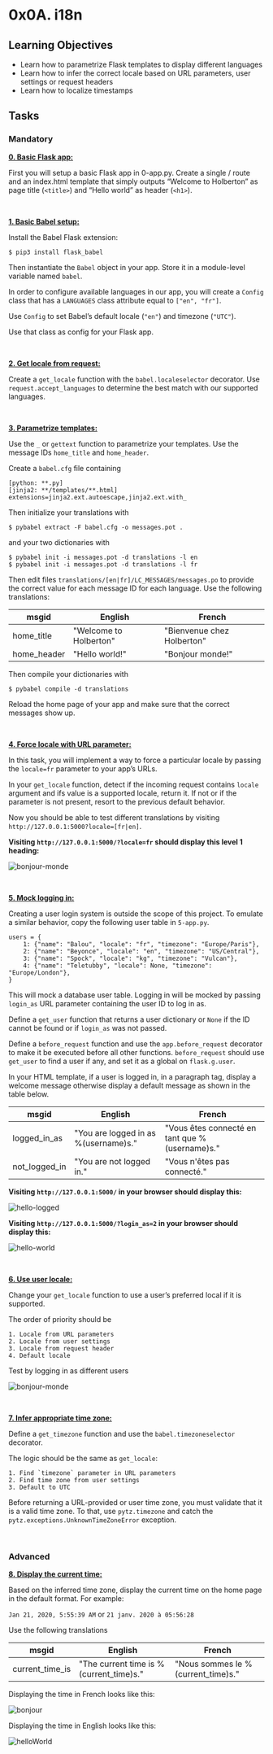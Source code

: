 # 0x0A. i18n

## Learning Objectives

- Learn how to parametrize Flask templates to display different languages
- Learn how to infer the correct locale based on URL parameters, user settings or request headers
- Learn how to localize timestamps

## Tasks

### Mandatory

[**0. Basic Flask app:**](https://github.com/dianaparr/holbertonschool-web_back_end/blob/main/0x0A-i18n/0-app.py)

First you will setup a basic Flask app in 0-app.py. Create a single / route and an index.html template that simply outputs “Welcome to Holberton” as page title (`<title>`) and “Hello world” as header (`<h1>`).

<br/>

[**1. Basic Babel setup:**](https://github.com/dianaparr/holbertonschool-web_back_end/blob/main/0x0A-i18n/1-app.py)

Install the Babel Flask extension:

    $ pip3 install flask_babel

Then instantiate the `Babel` object in your app. Store it in a module-level variable named `babel`.

In order to configure available languages in our app, you will create a `Config` class that has a `LANGUAGES` class attribute equal to `["en", "fr"]`.

Use `Config` to set Babel’s default locale (`"en"`) and timezone (`"UTC"`).

Use that class as config for your Flask app.

<br/>

[**2. Get locale from request:**](https://github.com/dianaparr/holbertonschool-web_back_end/blob/main/0x0A-i18n/2-app.py)

Create a `get_locale` function with the `babel.localeselector` decorator. Use `request.accept_languages` to determine the best match with our supported languages.

<br/>

[**3. Parametrize templates:**](https://github.com/dianaparr/holbertonschool-web_back_end/blob/main/0x0A-i18n/3-app.py)

Use the `_` or `gettext` function to parametrize your templates. Use the message IDs `home_title` and `home_header`.

Create a `babel.cfg` file containing

    [python: **.py]
    [jinja2: **/templates/**.html]
    extensions=jinja2.ext.autoescape,jinja2.ext.with_

Then initialize your translations with

    $ pybabel extract -F babel.cfg -o messages.pot .

and your two dictionaries with

    $ pybabel init -i messages.pot -d translations -l en
    $ pybabel init -i messages.pot -d translations -l fr

Then edit files `translations/[en|fr]/LC_MESSAGES/messages.po` to provide the correct value for each message ID for each language. Use the following translations:

| msgid | English | French |
|--|--|--|
| home_title | "Welcome to Holberton" | "Bienvenue chez Holberton" |
| home_header | "Hello world!" | "Bonjour monde!" |

Then compile your dictionaries with

    $ pybabel compile -d translations

Reload the home page of your app and make sure that the correct messages show up.

<br/>

[**4. Force locale with URL parameter:**](https://github.com/dianaparr/holbertonschool-web_back_end/blob/main/0x0A-i18n/4-app.py)

In this task, you will implement a way to force a particular locale by passing the `locale=fr` parameter to your app’s URLs.

In your `get_locale` function, detect if the incoming request contains `locale` argument and ifs value is a supported locale, return it. If not or if the parameter is not present, resort to the previous default behavior.

Now you should be able to test different translations by visiting `http://127.0.0.1:5000?locale=[fr|en]`.

**Visiting `http://127.0.0.1:5000/?locale=fr` should display this level 1 heading:**

![bonjour-monde](https://github.com/dianaparr/holbertonschool-web_back_end/blob/main/0x0A-i18n/img/bonjour-monde.png)

<br/>

[**5. Mock logging in:**](https://github.com/dianaparr/holbertonschool-web_back_end/blob/main/0x0A-i18n/5-app.py)

Creating a user login system is outside the scope of this project. To emulate a similar behavior, copy the following user table in `5-app.py`.

    users = {
        1: {"name": "Balou", "locale": "fr", "timezone": "Europe/Paris"},
        2: {"name": "Beyonce", "locale": "en", "timezone": "US/Central"},
        3: {"name": "Spock", "locale": "kg", "timezone": "Vulcan"},
        4: {"name": "Teletubby", "locale": None, "timezone": "Europe/London"},
    }

This will mock a database user table. Logging in will be mocked by passing `login_as` URL parameter containing the user ID to log in as.

Define a `get_user` function that returns a user dictionary or `None` if the ID cannot be found or if `login_as` was not passed.

Define a `before_request` function and use the `app.before_request` decorator to make it be executed before all other functions. `before_request` should use `get_user` to find a user if any, and set it as a global on `flask.g.user`.

In your HTML template, if a user is logged in, in a paragraph tag, display a welcome message otherwise display a default message as shown in the table below.

| msgid | English | French |
|--|--|--|
| logged_in_as | "You are logged in as %(username)s." | "Vous êtes connecté en tant que %(username)s." |
| not_logged_in | "You are not logged in." | "Vous n'êtes pas connecté." |

**Visiting `http://127.0.0.1:5000/` in your browser should display this:**

![hello-logged](https://github.com/dianaparr/holbertonschool-web_back_end/blob/main/0x0A-i18n/img/hello-logged.png)

**Visiting `http://127.0.0.1:5000/?login_as=2` in your browser should display this:**

![hello-world](https://github.com/dianaparr/holbertonschool-web_back_end/blob/main/0x0A-i18n/img/hello-world.png)

<br/>

[**6. Use user locale:**](https://github.com/dianaparr/holbertonschool-web_back_end/blob/main/0x0A-i18n/6-app.py)

Change your `get_locale` function to use a user’s preferred local if it is supported.

The order of priority should be

    1. Locale from URL parameters
    2. Locale from user settings
    3. Locale from request header
    4. Default locale

Test by logging in as different users

![bonjour-monde](https://github.com/dianaparr/holbertonschool-web_back_end/blob/main/0x0A-i18n/img/bonjour-mondee.png)

<br/>

[**7. Infer appropriate time zone:**](https://github.com/dianaparr/holbertonschool-web_back_end/blob/main/0x0A-i18n/7-app.py)

Define a `get_timezone` function and use the `babel.timezoneselector` decorator.

The logic should be the same as `get_locale`:

    1. Find `timezone` parameter in URL parameters
    2. Find time zone from user settings
    3. Default to UTC

Before returning a URL-provided or user time zone, you must validate that it is a valid time zone. To that, use `pytz.timezone` and catch the `pytz.exceptions.UnknownTimeZoneError` exception.

<br/>

### Advanced

[**8. Display the current time:**](https://github.com/dianaparr/holbertonschool-web_back_end/blob/main/0x0A-i18n/app.py)

Based on the inferred time zone, display the current time on the home page in the default format. For example:

`Jan 21, 2020, 5:55:39 AM` or `21 janv. 2020 à 05:56:28`

Use the following translations

| msgid | English | French |
|--|--|--|
| current_time_is | "The current time is %(current_time)s." | "Nous sommes le %(current_time)s." |

Displaying the time in French looks like this:

![bonjour](https://github.com/dianaparr/holbertonschool-web_back_end/blob/main/0x0A-i18n/img/bonjour.png)

Displaying the time in English looks like this:

![helloWorld](https://github.com/dianaparr/holbertonschool-web_back_end/blob/main/0x0A-i18n/img/helloWorld.png)
